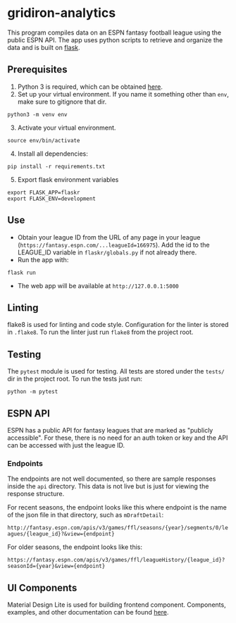 # gridiron-analytics
This program compiles data on an ESPN fantasy football league using the public ESPN API.
The app uses python scripts to retrieve and organize the data and is built on [flask](https://flask.palletsprojects.com/en/2.0.x/).

## Prerequisites
1. Python 3 is required, which can be obtained [here](https://www.python.org/downloads).
2. Set up your virtual environment. If you name it something other than `env`, make sure to gitignore that dir.
```
python3 -m venv env
```
3. Activate your virtual environment.
```
source env/bin/activate
```
4. Install all dependencies:
```
pip install -r requirements.txt
```
5. Export flask environment variables
```
export FLASK_APP=flaskr
export FLASK_ENV=development
```

## Use
- Obtain your league ID from the URL of any page in your league (`https://fantasy.espn.com/...leagueId=166975`). Add the id to the LEAGUE_ID variable in `flaskr/globals.py` if not already there.
- Run the app with:
```
flask run
```
- The web app will be available at `http://127.0.0.1:5000`

## Linting
flake8 is used for linting and code style. Configuration for the linter is stored in `.flake8`. To run the linter just run `flake8` from the project root. 

## Testing
The `pytest` module is used for testing. All tests are stored under the `tests/` dir in the project root. To run the tests just run:
```
python -m pytest
```

## ESPN API
ESPN has a public API for fantasy leagues that are marked as "publicly accessible". For these,
there is no need for an auth token or key and the API can be accessed with just the league ID.

### Endpoints
The endpoints are not well documented, so there are sample responses inside the `api` directory.
This data is not live but is just for viewing the response structure.

For recent seasons, the endpoint looks like this where endpoint is the name of the json file in
that directory, such as `mDraftDetail`:

`http://fantasy.espn.com/apis/v3/games/ffl/seasons/{year}/segments/0/leagues/{league_id}?&view={endpoint}`

For older seasons, the endpoint looks like this:

`https://fantasy.espn.com/apis/v3/games/ffl/leagueHistory/{league_id}?seasonId={year}&view={endpoint}`

## UI Components
Material Design Lite is used for building frontend component. Components, examples, and other
documentation can be found [here](https://getmdl.io/components/index.html). 